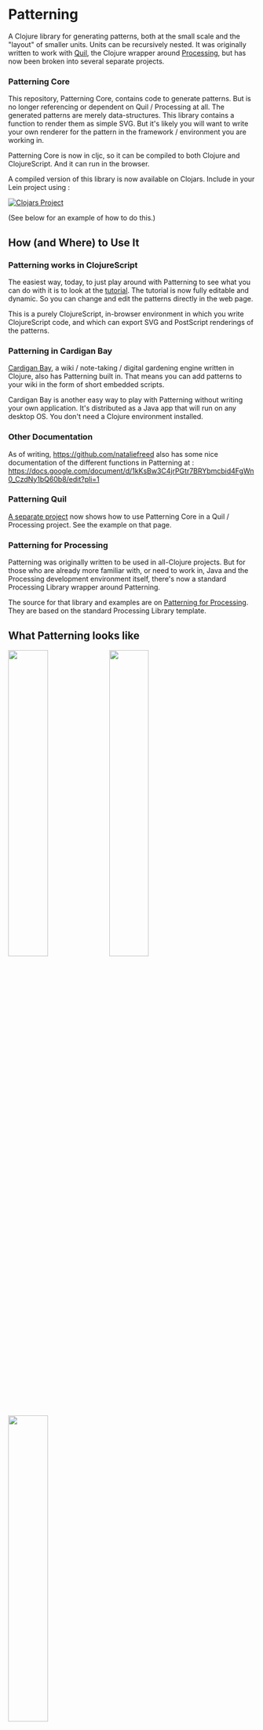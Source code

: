 # Patterning

A Clojure library for generating patterns, both at the small scale and the "layout" of smaller units. Units can be recursively nested. It was originally written to work with [Quil](https://github.com/quil/quil), the Clojure wrapper around [Processing](https://processing.org/), but has now been broken into several separate projects.

### Patterning Core

This repository, Patterning Core, contains code to generate patterns. But is no longer referencing or dependent on Quil / Processing at all. The generated patterns are merely data-structures. This library contains a function to render them as simple SVG. But it's likely you will want to write your own renderer for the pattern in the framework / environment you are working in.

Patterning Core is now in cljc, so it can be compiled to both Clojure and ClojureScript. And it can run in the browser.

A compiled version of this library is now available on Clojars. Include in your Lein project using :

[![Clojars Project](http://clojars.org/com.alchemyislands/patterning/latest-version.svg)](http://clojars.org/com.alchemyislands/patterning)

(See below for an example of how to do this.)

## How (and Where) to Use It

### Patterning works in ClojureScript

The easiest way, today, to just play around with Patterning to see what you can do with it is to look at the [tutorial](https://alchemyislands.com/assets/patterning-tutorial/HelloWorld.html). The tutorial is now fully editable and dynamic. So you can change and edit the patterns directly in the web page.

This is a purely ClojureScript, in-browser environment in which you write ClojureScript code, and which can export SVG and PostScript renderings of the patterns.

### Patterning in Cardigan Bay

[Cardigan Bay](https://github.com/interstar/cardigan-bay), a wiki / note-taking / digital gardening engine written in Clojure, also has Patterning built in. That means you can add patterns to your wiki in the form of short embedded scripts.

Cardigan Bay is another easy way to play with Patterning without writing your own application. It's distributed as a Java app that will run on any desktop OS. You don't need a Clojure environment installed. 

### Other Documentation

As of writing, https://github.com/nataliefreed also has some nice documentation of the different functions in Patterning at : https://docs.google.com/document/d/1kKsBw3C4jrPGtr7BRYbmcbid4FgWn0_CzdNy1bQ60b8/edit?pli=1

### Patterning Quil 

[A separate project](https://github.com/interstar/Patterning-Quil) now shows how to use Patterning Core in a Quil / Processing project. See the example on that page.

### Patterning for Processing

Patterning was originally written to be used in all-Clojure projects. But for those who are already more familiar with, or need to work in, Java and the Processing development environment itself, there's now a standard Processing Library wrapper around Patterning.

The source for that library and examples are on [Patterning for Processing](https://github.com/interstar/Patterning-for-Processing). They are based on the standard Processing Library template.

## What Patterning looks like 

<img src="https://alchemyislands.com/media/p4.png" width="40%"/>

<img src="https://alchemyislands.com/media/a26.png" width="40%"/>

<img src="https://alchemyislands.com/media/lsys.png" width="40%"/>
 
See more examples in the [Patterning Tutorial](http://alchemyislands.com/wp-content/tutorials/More%20Examples.html)

## Quick Start

    git clone https://github.com/interstar/Patterning-Core.git Patterning
    cd Patterning
    mkdir outs
    lein run
    
You should see that Patterning has produced several example patterns in the outs directory.
    
Check the src/clj/core.clj for code that made these patterns.


# DEPRECATED 

[Older Patterning repo](https://github.com/interstar/patterning).


## License

Copyright © 2014-2024 Phil Jones

Distributed under the [Gnu Lesser General Public License](https://www.gnu.org/licenses/lgpl.html) 
either version 3.0 or (at your option) any later version.
